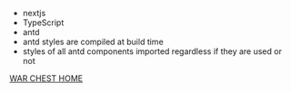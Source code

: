 - nextjs
- TypeScript
- antd
- antd styles are compiled at build time
- styles of all antd components imported regardless if they are used or not

[WAR CHEST HOME](/../../)

